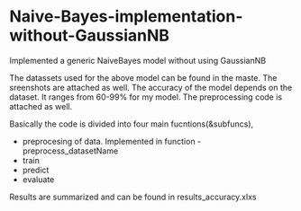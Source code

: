 # Naive-Bayes-implementation-without-GaussianNB
Implemented a generic NaiveBayes model without using GaussianNB

The datassets used for the above model can be found in the maste. The sreenshots are attached as well.
The accuracy of the model depends on the dataset. It ranges from 60-99% for my model. 
The preprocessing code is attached as well.

Basically the code is divided into four main fucntions(&subfuncs),
- preprocesing of data. Implemented in function - preprocess_datasetName
- train 
- predict
- evaluate 

Results are summarized and can be found in results_accuracy.xlxs
